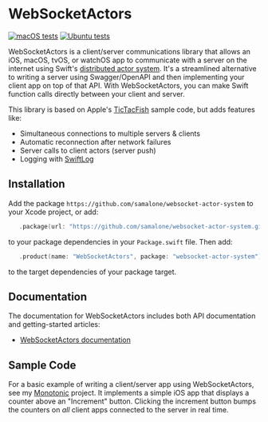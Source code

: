 # WebSocketActors

[![macOS tests](https://github.com/samalone/websocket-actor-system/actions/workflows/test-macos.yml/badge.svg)](https://github.com/samalone/websocket-actor-system/actions/workflows/test-macos.yml) [![Ubuntu tests](https://github.com/samalone/websocket-actor-system/actions/workflows/test-ubuntu.yml/badge.svg)](https://github.com/samalone/websocket-actor-system/actions/workflows/test-ubuntu.yml)

WebSocketActors is a client/server communications library that allows an iOS, macOS, tvOS, or watchOS app to communicate with a server on the internet using Swift's [distributed actor system](https://developer.apple.com/documentation/distributed). It's a streamlined alternative to writing a server using Swagger/OpenAPI and then implementing your client app on top of that API. With WebSocketActors, you can make Swift function calls directly between your client and server.

This library is based on Apple's
[TicTacFish](https://developer.apple.com/documentation/swift/tictacfish_implementing_a_game_using_distributed_actors)
sample code, but adds features like:

- Simultaneous connections to multiple servers & clients
- Automatic reconnection after network failures
- Server calls to client actors (server push)
- Logging with [SwiftLog](https://github.com/apple/swift-log)

## Installation

Add the package `https://github.com/samalone/websocket-actor-system` to your Xcode project, or add:

```swift
   .package(url: "https://github.com/samalone/websocket-actor-system.git", branch: "main"),
```

to your package dependencies in your `Package.swift` file. Then add:

```swift
   .product(name: "WebSocketActors", package: "websocket-actor-system"),
```

to the target dependencies of your package target.

## Documentation

The documentation for WebSocketActors includes both API documentation and getting-started articles:

- [WebSocketActors documentation](https://samalone.github.io/websocket-actor-system/documentation/websocketactors/)

## Sample Code

For a basic example of writing a client/server app using WebSocketActors, see my [Monotonic](https://github.com/samalone/monotonic) project. It implements a simple iOS app that displays a counter above an "Increment" button. Clicking the increment button bumps the counters on _all_ client apps connected to the server in real time.